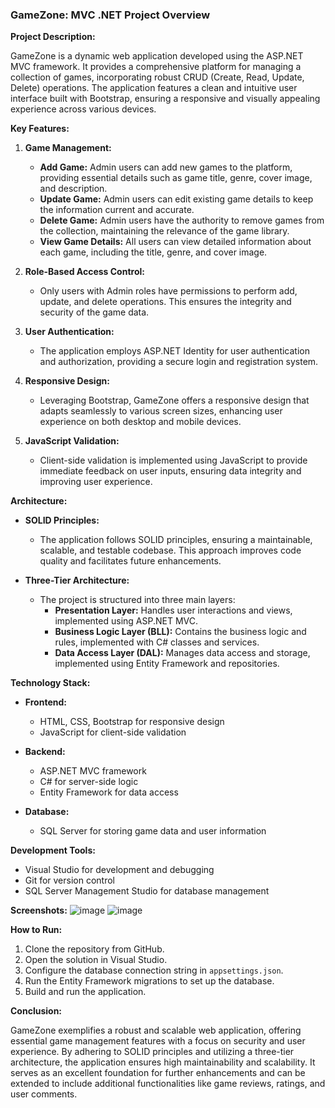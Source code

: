 ### GameZone: MVC .NET Project Overview

**Project Description:**

GameZone is a dynamic web application developed using the ASP.NET MVC framework. It provides a comprehensive platform for managing a collection of games, incorporating robust CRUD (Create, Read, Update, Delete) operations. The application features a clean and intuitive user interface built with Bootstrap, ensuring a responsive and visually appealing experience across various devices.

**Key Features:**

1. **Game Management:**
   - **Add Game:** Admin users can add new games to the platform, providing essential details such as game title, genre, cover image, and description.
   - **Update Game:** Admin users can edit existing game details to keep the information current and accurate.
   - **Delete Game:** Admin users have the authority to remove games from the collection, maintaining the relevance of the game library.
   - **View Game Details:** All users can view detailed information about each game, including the title, genre, and cover image.

2. **Role-Based Access Control:**
   - Only users with Admin roles have permissions to perform add, update, and delete operations. This ensures the integrity and security of the game data.

3. **User Authentication:**
   - The application employs ASP.NET Identity for user authentication and authorization, providing a secure login and registration system.

4. **Responsive Design:**
   - Leveraging Bootstrap, GameZone offers a responsive design that adapts seamlessly to various screen sizes, enhancing user experience on both desktop and mobile devices.

5. **JavaScript Validation:**
   - Client-side validation is implemented using JavaScript to provide immediate feedback on user inputs, ensuring data integrity and improving user experience.

**Architecture:**

- **SOLID Principles:**
  - The application follows SOLID principles, ensuring a maintainable, scalable, and testable codebase. This approach improves code quality and facilitates future enhancements.
  
- **Three-Tier Architecture:**
  - The project is structured into three main layers:
    - **Presentation Layer:** Handles user interactions and views, implemented using ASP.NET MVC.
    - **Business Logic Layer (BLL):** Contains the business logic and rules, implemented with C# classes and services.
    - **Data Access Layer (DAL):** Manages data access and storage, implemented using Entity Framework and repositories.

**Technology Stack:**

- **Frontend:**
  - HTML, CSS, Bootstrap for responsive design
  - JavaScript for client-side validation

- **Backend:**
  - ASP.NET MVC framework
  - C# for server-side logic
  - Entity Framework for data access

- **Database:**
  - SQL Server for storing game data and user information

**Development Tools:**

- Visual Studio for development and debugging
- Git for version control
- SQL Server Management Studio for database management

**Screenshots:**
![image](https://github.com/elazazy424/GameZone/assets/73352569/1e0be297-f501-4b24-8631-658e0411d3f2)
![image](https://github.com/elazazy424/GameZone/assets/73352569/f7c020c3-6b86-409b-a23f-aa69e9c14ede)

**How to Run:**

1. Clone the repository from GitHub.
2. Open the solution in Visual Studio.
3. Configure the database connection string in `appsettings.json`.
4. Run the Entity Framework migrations to set up the database.
5. Build and run the application.

**Conclusion:**

GameZone exemplifies a robust and scalable web application, offering essential game management features with a focus on security and user experience. By adhering to SOLID principles and utilizing a three-tier architecture, the application ensures high maintainability and scalability. It serves as an excellent foundation for further enhancements and can be extended to include additional functionalities like game reviews, ratings, and user comments.
